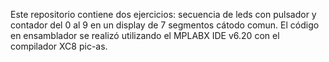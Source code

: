 Este repositorio contiene dos ejercicios: secuencia de leds con pulsador y contador del 0 al 9 en un display de 7 segmentos cátodo comun. 
El código en ensamblador se realizó utilizando el MPLABX IDE v6.20 con el compilador XC8 pic-as.
